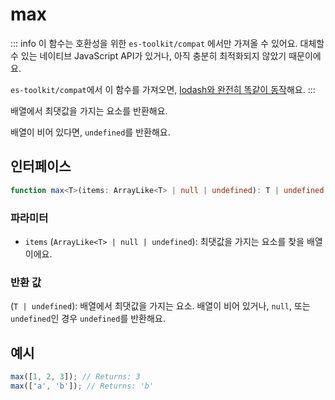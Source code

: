 # max

::: info
이 함수는 호환성을 위한 `es-toolkit/compat` 에서만 가져올 수 있어요. 대체할 수 있는 네이티브 JavaScript API가 있거나, 아직 충분히 최적화되지 않았기 때문이에요.

`es-toolkit/compat`에서 이 함수를 가져오면, [lodash와 완전히 똑같이 동작](../../../compatibility.md)해요.
:::

배열에서 최댓값을 가지는 요소를 반환해요.

배열이 비어 있다면, `undefined`를 반환해요.

## 인터페이스

```typescript
function max<T>(items: ArrayLike<T> | null | undefined): T | undefined;
```

### 파라미터

- `items` (`ArrayLike<T> | null | undefined`): 최댓값을 가지는 요소를 찾을 배열이에요.

### 반환 값

(`T | undefined`): 배열에서 최댓값을 가지는 요소. 배열이 비어 있거나, `null`, 또는 `undefined`인 경우 `undefined`를 반환해요.

## 예시

```typescript
max([1, 2, 3]); // Returns: 3
max(['a', 'b']); // Returns: 'b'
```
